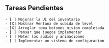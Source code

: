 ## Tareas Pendientes

    - [ ] Mejorar la UI del inventario
    - [X] Mostrar Ventana de subida de level
    - [X] Arreglar tema botones mision completada
    - [ ] Pensar que juegos implementar
    - [ ] Meter los audios y animaciones
    - [ ] Implementar un sistema de configuracion

